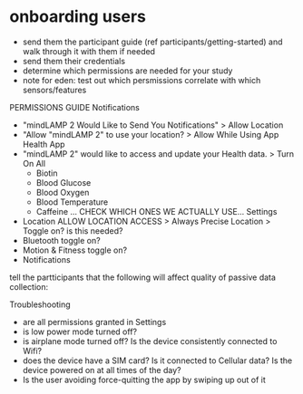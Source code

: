 # onboarding users
- send them the participant guide (ref participants/getting-started) and walk through it with them if needed
- send them their credentials
- determine which permissions are needed for your study 
- note for eden: test out which persmissions correlate with which sensors/features


PERMISSIONS GUIDE
Notifications
- "mindLAMP 2 Would Like to Send You Notifications" > Allow
Location
- "Allow "mindLAMP 2" to use your location? > Allow While Using App
Health App
- "mindLAMP 2" would like to access and update your Health data. > Turn On All
    - Biotin
    - Blood Glucose
    - Blood Oxygen
    - Blood Temperature
    - Caffeine
    ... CHECK WHICH ONES WE ACTUALLY USE...
Settings
- Location
    ALLOW LOCATION ACCESS > Always
    Precise Location > Toggle on? is this needed?
- Bluetooth
    toggle on?
- Motion & Fitness
    toggle on?
- Notifications

tell the partticipants that the following will affect quality of passive data collection:

Troubleshooting
- are all permissions granted in Settings
- is low power mode turned off?
- is airplane mode turned off?
Is the device consistently connected to Wifi?
- does the device have a SIM card? Is it connected to Cellular data?
Is the device powered on at all times of the day?
- Is the user avoiding force-quitting the app by swiping up out of it
